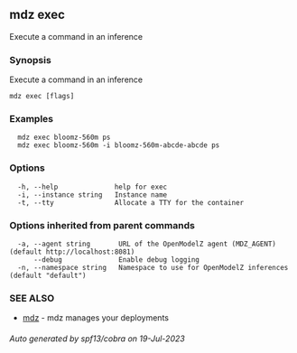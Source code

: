 ## mdz exec

Execute a command in an inference

### Synopsis

Execute a command in an inference

```
mdz exec [flags]
```

### Examples

```
  mdz exec bloomz-560m ps
  mdz exec bloomz-560m -i bloomz-560m-abcde-abcde ps
```

### Options

```
  -h, --help              help for exec
  -i, --instance string   Instance name
  -t, --tty               Allocate a TTY for the container
```

### Options inherited from parent commands

```
  -a, --agent string       URL of the OpenModelZ agent (MDZ_AGENT) (default http://localhost:8081)
      --debug              Enable debug logging
  -n, --namespace string   Namespace to use for OpenModelZ inferences (default "default")
```

### SEE ALSO

* [mdz](mdz.md)	 - mdz manages your deployments

###### Auto generated by spf13/cobra on 19-Jul-2023
